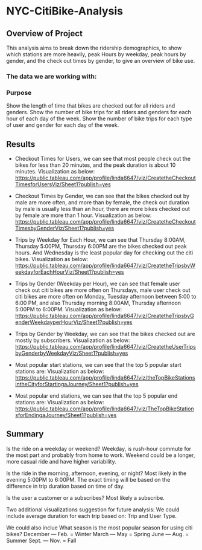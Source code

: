 # NYC-CitiBike-Analysis

## Overview of Project
This analysis aims to break down the ridership demographics, to show which stations are more heavily, peak Hours by weekday, peak hours by gender, and the check out times by gender, to give an overview of bike use.

### The data we are working with:



### Purpose
Show the length of time that bikes are checked out for all riders and genders.
Show the number of bike trips for all riders and genders for each hour of each day of the week.
Show the number of bike trips for each type of user and gender for each day of the week.

## Results
- Checkout Times for Users, we can see that most people check out the bikes for less than 20 minutes, and the peak duration is about 10 minutes. Visualization as below:
https://public.tableau.com/app/profile/linda6647/viz/CreatetheCheckoutTimesforUsersViz/Sheet1?publish=yes

- Checkout Times by Gender, we can see that the bikes checked out by male are more often, and more than by female, the check out duration by male is usually less than an hour, there are more bikes checked out by female are more than 1 hour. Visualization as below:
https://public.tableau.com/app/profile/linda6647/viz/CreatetheCheckoutTimesbyGenderViz/Sheet1?publish=yes


- Trips by Weekday for Each Hour, we can see that Thursday 8:00AM, Thursday 5:00PM, Thursday 6:00PM are the bikes checked out peak hours. And Wednesday is the least popular day for checking out the citi bikes. Visualization as below:
https://public.tableau.com/app/profile/linda6647/viz/CreatetheTripsbyWeekdayforEachHourViz/Sheet1?publish=yes


- Trips by Gender (Weekday per Hour), we can see that female user check out citi bikes are more often on Thursdays, male user check out citi bikes are more often on Monday, Tuesday afternoon between 5:00 to 6:00 PM, and also Thursday morning 8:00AM, Thursday afternoon 5:00PM to 6:00PM. Visualization as below:
https://public.tableau.com/app/profile/linda6647/viz/CreatetheTripsbyGenderWeekdayperHourViz/Sheet1?publish=yes


- Trips by Gender by Weekday, we can see that the bikes checked out are mostly by subscribers. Visualization as below:
https://public.tableau.com/app/profile/linda6647/viz/CreatetheUserTripsbyGenderbyWeekdayViz/Sheet1?publish=yes


- Most popular start stations, we can see that the top 5 popular start stations are:
Visualization as below:
https://public.tableau.com/app/profile/linda6647/viz/theTopBikeStationsintheCityforStartingaJourney/Sheet1?publish=yes

- Most popular end stations, we can see that the top 5 popular end stations are:
Visualization as below:
https://public.tableau.com/app/profile/linda6647/viz/TheTopBikeStationsforEndingaJourney/Sheet1?publish=yes



## Summary
Is the ride on a weekday or weekend? 
Weekday, is rush-hour commute for the most part and probably from home to work. Weekend could be a longer, more casual ride and have higher variability.

Is the ride in the morning, afternoon, evening, or night?
Most likely in the evening 5:00PM to 6:00PM. The exact timing will be based on the difference in trip duration based on time of day. 

Is the user a customer or a subscribes?
Most likely a subscribe. 

Two additional visualizations suggestion for future analysis:
We could include average duration for each trip based on: Trip and User Type. 
 
We could also inclue What season is the most popular season for using citi bikes?
December — Feb. = Winter
March — May = Spring
June — Aug. = Summer
Sept. — Nov. = Fall
